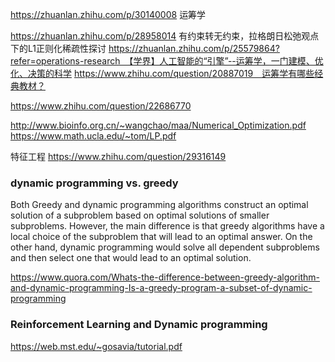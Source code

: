 
https://zhuanlan.zhihu.com/p/30140008 运筹学

https://zhuanlan.zhihu.com/p/28958014 有约束转无约束，拉格朗日松弛观点下的L1正则化稀疏性探讨
https://zhuanlan.zhihu.com/p/25579864?refer=operations-research　【学界】人工智能的“引擎”--运筹学，一门建模、优化、决策的科学
https://www.zhihu.com/question/20887019　运筹学有哪些经典教材？

https://www.zhihu.com/question/22686770


http://www.bioinfo.org.cn/~wangchao/maa/Numerical_Optimization.pdf
https://www.math.ucla.edu/~tom/LP.pdf


特征工程
https://www.zhihu.com/question/29316149


### dynamic programming vs. greedy 
Both Greedy and dynamic programming algorithms construct an optimal solution of a subproblem based on optimal solutions of smaller subproblems. However, the main difference is that greedy algorithms have a local choice of the subproblem that will lead to an optimal answer. On the other hand, dynamic programming would solve all dependent subproblems and then select one that would lead to an optimal solution. 

https://www.quora.com/Whats-the-difference-between-greedy-algorithm-and-dynamic-programming-Is-a-greedy-program-a-subset-of-dynamic-programming


### Reinforcement Learning and Dynamic programming

https://web.mst.edu/~gosavia/tutorial.pdf
